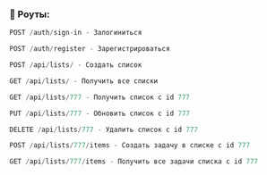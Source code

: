 
<h3 align="left">🌌 Роуты:</h3>

 ``` Java
POST /auth/sign-in - Залогиниться
```
``` Java
POST /auth/register - Зарегистрироваться
```
``` Java
POST /api/lists/ - Создать список
```
``` Java
GET /api/lists/ - Получить все списки
```
``` Java
GET /api/lists/777 - Получить список с id 777
```
``` Java
PUT /api/lists/777 - Обновить список с id 777
```
``` Java
DELETE /api/lists/777 - Удалить список с id 777
```
``` Java
POST /api/lists/777/items - Создать задачу в списке с id 777
```
``` Java
GET /api/lists/777/items - Получить все задачи списка с id 777
```
